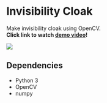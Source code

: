 # Invisibility Cloak

Make invisibility cloak using OpenCV.  
**Click link to watch [demo video](https://youtu.be/suytB_6aS6M)!**  

![](https://github.com/kairess/invisibility_cloak/raw/master/videos/result.gif)  

## Dependencies
- Python 3
- OpenCV
- numpy
